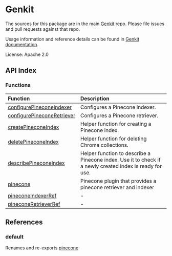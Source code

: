 # Genkit

The sources for this package are in the main [Genkit](https://github.com/firebase/genkit) repo. Please file issues and pull requests against that repo.

Usage information and reference details can be found in [Genkit documentation](https://firebase.google.com/docs/genkit).

License: Apache 2.0

## API Index

### Functions

| Function | Description |
| :------ | :------ |
| [configurePineconeIndexer](functions/configurePineconeIndexer.md) | Configures a Pinecone indexer. |
| [configurePineconeRetriever](functions/configurePineconeRetriever.md) | Configures a Pinecone retriever. |
| [createPineconeIndex](functions/createPineconeIndex.md) | Helper function for creating a Pinecone index. |
| [deletePineconeIndex](functions/deletePineconeIndex.md) | Helper function for deleting Chroma collections. |
| [describePineconeIndex](functions/describePineconeIndex.md) | Helper function to describe a Pinecone index. Use it to check if a newly created index is ready for use. |
| [pinecone](functions/pinecone.md) | Pinecone plugin that provides a pinecone retriever and indexer |
| [pineconeIndexerRef](functions/pineconeIndexerRef.md) | - |
| [pineconeRetrieverRef](functions/pineconeRetrieverRef.md) | - |

## References

### default

Renames and re-exports [pinecone](functions/pinecone.md)
